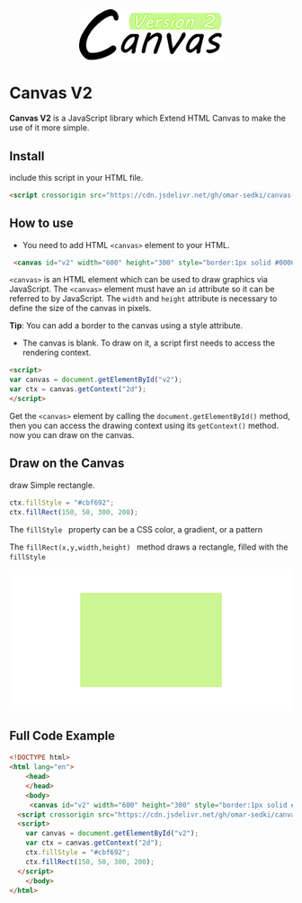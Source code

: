  <div align="center">
  <img width="256" heigth="256" src="src/images/logo.png" alt="canvas V2 logo"/>
</div>

# Canvas V2
**Canvas V2** is a JavaScript library which Extend HTML Canvas to make the use of it more simple.
## Install
include this script in your HTML file.

```html
<script crossorigin src="https://cdn.jsdelivr.net/gh/omar-sedki/canvas-v2@main/dist/js/canvas-v2.js"></script>
```

## How to use
- You need to add HTML ```<canvas>``` element to your HTML. 
```html
 <canvas id="v2" width="600" height="300" style="border:1px solid #000000"></canvas>
```
```<canvas>``` is an HTML element which can be used to draw graphics via JavaScript.
The ```<canvas>``` element must have an ```id``` attribute so it can be referred to by JavaScript.
The ```width``` and ```height``` attribute is necessary to define the size of the canvas in pixels.

**Tip**: You can add a border to the canvas using a style attribute.


 - The canvas is blank. To draw on it, a script first needs to access the rendering context. 

```html
<script>
var canvas = document.getElementById("v2");
var ctx = canvas.getContext("2d");
</script> 
```

  Get the ```<canvas>``` element by calling the ```document.getElementById()``` method, then you can access the drawing context using its ```getContext()``` method. now you can draw on the canvas.
  
  
## Draw on the Canvas
draw Simple rectangle.
```javascript
ctx.fillStyle = "#cbf692";
ctx.fillRect(150, 50, 300, 200); 
```
The  ```fillStyle ``` property can be a CSS color, a gradient, or a pattern

The  ```fillRect(x,y,width,height) ```  method draws a rectangle, filled with the  ```fillStyle```

<p align="center">
  <img src="src/images/canvas/fillRect(150,50,300,200).png" />
</p>

## Full Code Example 
```html
<!DOCTYPE html>
<html lang="en">
	<head>
	</head>
	<body>
	 <canvas id="v2" width="600" height="300" style="border:1px solid #000000"></canvas>  
  <script crossorigin src="https://cdn.jsdelivr.net/gh/omar-sedki/canvas-v2@main/dist/js/canvas-v2.js"></script>
  <script>
    var canvas = document.getElementById("v2");
    var ctx = canvas.getContext("2d");
    ctx.fillStyle = "#cbf692";
    ctx.fillRect(150, 50, 300, 200); 
  </script> 
	</body>
</html>
```
